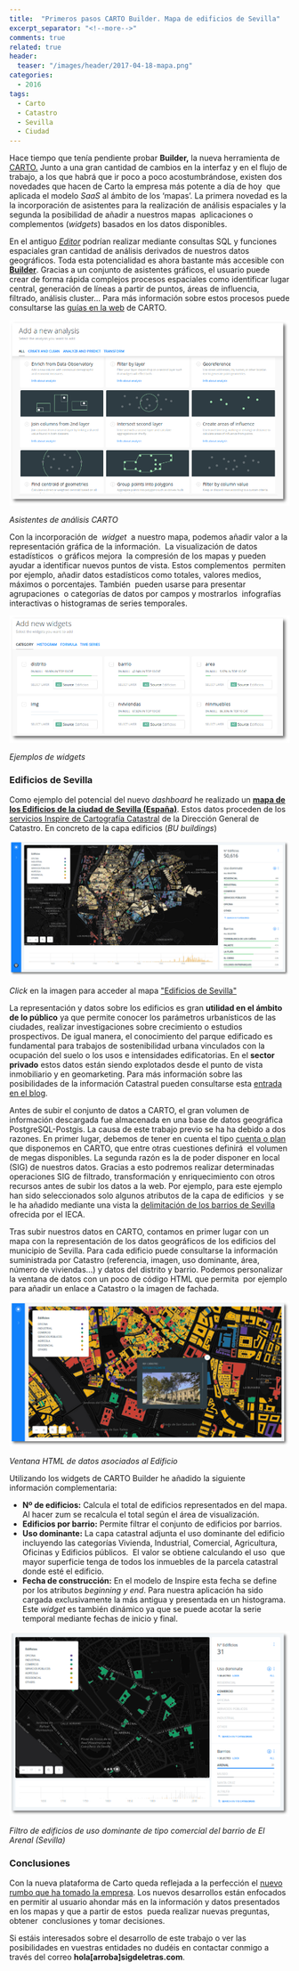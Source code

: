 ```yaml
---
title:  "Primeros pasos CARTO Builder. Mapa de edificios de Sevilla"
excerpt_separator: "<!--more-->"
comments: true
related: true
header:
  teaser: "/images/header/2017-04-18-mapa.png"
categories:
  - 2016
tags:
  - Carto
  - Catastro
  - Sevilla
  - Ciudad
---
```

        
Hace tiempo que tenía pendiente probar **Builder,** la nueva herramienta de [CARTO.](https://carto.com/ "Carto Web") Junto a una gran cantidad de cambios en la interfaz y en el flujo de trabajo, a los que habrá que ir poco a poco acostumbrándose, existen dos novedades que hacen de Carto la empresa más potente a día de hoy  que aplicada el modelo _SaaS_ al ámbito de los ‘mapas’. La primera novedad es la  la incorporación de asistentes para la realización de análisis espaciales y la segunda la posibilidad de añadir a nuestros mapas  aplicaciones o complementos (_widgets_) basados en los datos disponibles.

<!--more-->

En el antiguo [_Editor_](https://carto.com/docs/carto-editor/ "Carto Editor") podrían realizar mediante consultas SQL y funciones espaciales gran cantidad de análisis derivados de nuestros datos geográficos. Toda esta potencialidad es ahora bastante más accesible con [**Builder**](https://carto.com/builder/ "Carto Builder"). Gracias a un conjunto de asistentes gráficos, el usuario puede crear de forma rápida complejos procesos espaciales como identificar lugar central, generación de líneas a partir de puntos, áreas de influencia, filtrado, análisis cluster... Para más información sobre estos procesos puede consultarse las [guías en la web](https://carto.com/learn/guides "Carto Guides") de CARTO.

![Asistentes análisis Carto](/images/blog/12_builder/analisis.png "Asistentes análisis Carto")

_Asistentes de análisis CARTO_

Con la incorporación de  _widget_  a nuestro mapa, podemos añadir valor a la representación gráfica de la información.  La visualización de datos estadísticos  o gráficos mejora  la compresión de los mapas y pueden ayudar a identificar nuevos puntos de vista. Estos complementos  permiten por ejemplo, añadir datos estadísticos como totales, valores medios, máximos o porcentajes. También  pueden usarse para presentar agrupaciones  o categorías de datos por campos y mostrarlos  infografías interactivas o histogramas de series temporales.

![](/images/blog/12_builder/widgets.png)

_Ejemplos de widgets_

### Edificios de Sevilla

Como ejemplo del potencial del nuevo _dashboard_ he realizado un [**mapa de los Edificios de la ciudad de Sevilla (España)**](https://sigdeletras.carto.com/builder/55db719a-bdf4-11e6-ae20-0e05a8b3e3d7/embed "Mapa Edificios de Sevilla"). Estos datos proceden de los [servicios Inspire de Cartografía Catastral](%20http:/www.catastro.minhap.gob.es/webinspire/index.html "Catasttro Inspire") de la Dirección General de Catastro. En concreto de la capa edificios (_BU buildings_)

![Visor Carto de Edificios de Sevilla](/images/blog/12_builder/mapa.png "Visor Carto de Edificios de Sevilla")

_Click_ en la imagen para acceder al mapa ["Edificios de Sevilla"](https://sigdeletras.carto.com/builder/55db719a-bdf4-11e6-ae20-0e05a8b3e3d7/embed "Carto Mapa Edificios de Sevilla")

La representación y datos sobre los edificios es gran **utilidad en el ámbito de lo público** ya que permite conocer los parámetros urbanísticos de las ciudades, realizar investigaciones sobre crecimiento o estudios prospectivos. De igual manera, el conocimiento del parque edificado es fundamental para trabajos de sostenibilidad urbana vinculados con la ocupación del suelo o los usos e intensidades edificatorias. En el **sector privado** estos datos están siendo explotados desde el punto de vista  inmobiliario y en geomarketing. Para más información sobre las posibilidades de la información Catastral pueden consultarse esta [entrada en el blog](http://sigdeletras.com/2016/uso-de-la-informacion-catastral-para-estudios-urbanos "Uso de la información catastral para estudios urbanos ").

Antes de subir el conjunto de datos a CARTO, el gran volumen de información descargada fue almacenada en una base de datos geográfica PostgreSQL-Postgis. La causa de este trabajo previo se ha ha debido a dos razones. En primer lugar, debemos de tener en cuenta el tipo [cuenta o plan](https://carto.com/pricing/ "Carto accounts") que disponemos en CARTO, que entre otras cuestiones definirá  el volumen de megas disponibles. La segunda razón es la de poder disponer en local (SIG) de nuestros datos. Gracias a esto podremos realizar determinadas operaciones SIG de filtrado, transformación y enriquecimiento con otros recursos antes de subir los datos a la web. Por ejemplo, para este ejemplo han sido seleccionados solo algunos atributos de la capa de edificios  y se le ha añadido mediante una vista la [delimitación de los barrios de Sevilla](http://www.juntadeandalucia.es/institutodeestadisticaycartografia./DERA/index.htm "Barrios DERA IECA") ofrecida por el IECA.

Tras subir nuestros datos en CARTO, contamos en primer lugar con un mapa con la representación de los datos geográficos de los edificios del municipio de Sevilla. Para cada edificio puede consultarse la información suministrada por Catastro (referencia, imagen, uso dominante, área, número de viviendas…) y datos del distrito y barrio. Podemos personalizar la ventana de datos con un poco de código HTML que permita  por ejemplo para añadir un enlace a Catastro o la imagen de fachada.

![Ventana de datos asociados al Edificio](/images/blog/12_builder/ventana.png)

_Ventana HTML de datos asociados al Edificio_

Utilizando los widgets de CARTO Builder he añadido la siguiente información complementaria:

*   **Nº de edificios:** Calcula el total de edificios representados en del mapa. Al hacer zum se recalcula el total según el área de visualización.
*   **Edificios por barrio:** Permite filtrar el conjunto de edificios por barrios.
*   **Uso dominante:** La capa catastral adjunta el uso dominante del edificio incluyendo las categorías Vivienda, Industrial, Comercial, Agricultura, Oficinas y Edificios públicos.  El valor se obtiene calculando el uso  que mayor superficie tenga de todos los inmuebles de la parcela catastral donde esté el edificio.
*   **Fecha de construcción:** En el modelo de Inspire esta fecha se define por los atributos _beginning y end_. Para nuestra aplicación ha sido cargada exclusivamente la más antigua y presentada en un histograma.  Este _widget_ es también dinámico ya que se puede acotar la serie temporal mediante fechas de inicio y final.

![Filtro de edificios de uso dominate de tipo comercial del barrio de El Arenal (Sevilla)](/images/blog/12_builder/uso_comercial_arenal.png "Filtro de edificios de uso dominate de tipo comercial del barrio de El Arenal (Sevilla)")

_Filtro de edificios de uso dominante de tipo comercial del barrio de El Arenal (Sevilla)_

### Conclusiones

Con la nueva plataforma de Carto queda reflejada a la perfección el [nuevo rumbo que ha tomado la empresa](http://www.abc.es/tecnologia/informatica/software/abci-nuevo-golpe-cartodb-pasa-carto-y-apuesta-retorcer-mapas-interactivos-201607071529_noticia.html "Noticia ABC"). Los nuevos desarrollos están enfocados en permitir al usuario ahondar más en la información y datos presentados en los mapas y que a partir de estos  pueda realizar nuevas preguntas, obtener  conclusiones y tomar decisiones.

Si estáis interesados sobre el desarrollo de este trabajo o ver las posibilidades en vuestras entidades no dudéis en contactar conmigo a través del correo **hola[arroba]sigdeletras.com**.
        
